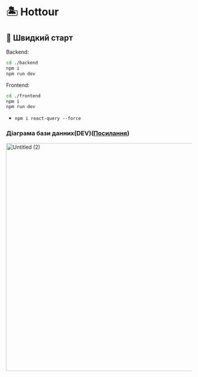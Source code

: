 # 🏝️ Hottour

## 🚀 Швидкий старт

Backend:
```bash
cd ./backend
npm i
npm run dev
```

Frontend:
```bash
cd ./frontend
npm i
npm run dev
```

* ```npm i react-query --force```

### Діаграма бази данних(DEV)([Посилання](https://dbdiagram.io/d/68cac8985779bb7265eb3bd6))
[<img width="1125" height="618" alt="Untitled (2)" src="https://github.com/user-attachments/assets/f26502da-6495-40a4-b900-d993d1e37f6f" />](https://dbdiagram.io/d/68cac8985779bb7265eb3bd6)
